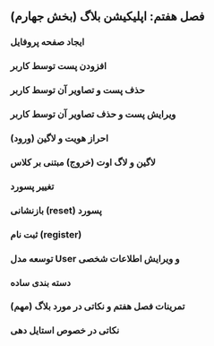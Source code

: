 ## فصل هفتم: اپلیکیشن بلاگ (بخش جهارم)

### ایجاد صفحه پروفایل

### افزودن پست توسط کاربر

### حذف پست و تصاویر آن توسط کاربر

### ویرایش پست و حذف تصاویر آن توسط کاربر

### احراز هویت و لاگین (ورود)

### لاگین و لاگ اوت (خروج) مبتنی بر کلاس

### تغییر پسورد

### بازنشانی (reset) پسورد

### ثبت نام (register)

### توسعه مدل User و ویرایش اطلاعات شخصی

### دسته بندی ساده

### تمرینات فصل هفتم و نکاتی در مورد بلاگ (مهم)

### نکاتی در خصوص استایل دهی
